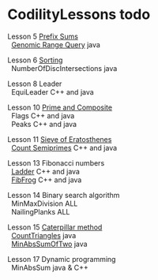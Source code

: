 # CodilityLessons todo


Lesson 5 [Prefix Sums](/5%20PrefixSums)<br>
&nbsp; [Genomic Range Query](/5%20PrefixSums/GenomicRangeQuery/GRQ.MD) java<br>

Lesson 6 [Sorting](/6%20Sorting/)<br>
&nbsp; NumberOfDiscIntersections java<br>

Lesson 8 Leader <br>
&nbsp; EquiLeader C++ and java<br>

Lesson 10 [Prime and Composite](/10%20PrimeandComposite/)<br>
&nbsp; Flags C++ and java <br>
&nbsp; Peaks C++ and java <br>

Lesson 11 [Sieve of Eratosthenes](/11%20Sieve%20of%20Eratosthenes/)<br>
&nbsp; [Count Semiprimes](/11%20Sieve%20of%20Eratosthenes/CountSemiprimes/CountSemiprimes.MD) C++ and java<br>

Lesson 13 Fibonacci numbers <br>
&nbsp; [Ladder](/13%20Fibonacci%20Numbers/Ladder/Ladder.MD) C++ and java<br>
&nbsp; [FibFrog](/13%20Fibonacci%20Numbers/FibFrog/FibFrog.MD) C++ and java<br>

Lesson 14 Binary search algorithm <br>
&nbsp; MinMaxDivision ALL <br>
&nbsp; NailingPlanks ALL <br>

Lesson 15 [Caterpillar method](/15%20Caterpillar%20method/) <br>
&nbsp; [CountTriangles](/15%20Caterpillar%20method/CountTriangles/CountTriangles.MD) java <br>
&nbsp; [MinAbsSumOfTwo](/15%20Caterpillar%20method/MinAbsSumOfTwo/MinAbsSumOfTwo.MD) java<br>

Lesson 17 Dynamic programming <br>
&nbsp; MinAbsSum java & C++ <br>